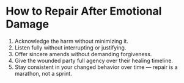# How to Repair After Emotional Damage

1. Acknowledge the harm without minimizing it.
2. Listen fully without interrupting or justifying.
3. Offer sincere amends without demanding forgiveness.
4. Give the wounded party full agency over their healing timeline.
5. Stay consistent in your changed behavior over time — repair is a marathon, not a sprint.